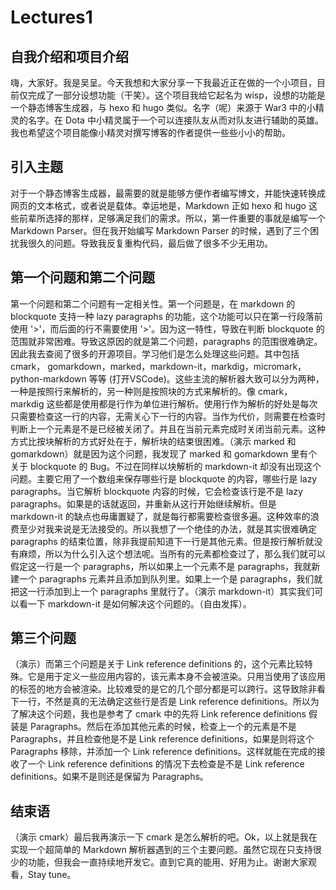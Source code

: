 # Lectures1

## 自我介绍和项目介绍

嗨，大家好。我是吴呈。今天我想和大家分享一下我最近正在做的一个小项目，目前仅完成了一部分设想功能（干笑）。这个项目我给它起名为 wisp，设想的功能是一个静态博客生成器，与 hexo 和 hugo 类似。名字（呢）来源于 War3 中的小精灵的名字。在 Dota 中小精灵属于一个可以连接队友从而对队友进行辅助的英雄。我也希望这个项目能像小精灵对撰写博客的作者提供一些些小小的帮助。

## 引入主题

对于一个静态博客生成器，最需要的就是能够方便作者编写博文，并能快速转换成网页的文本格式，或者说是载体。幸运地是，Markdown 正如 hexo 和 hugo 这些前辈所选择的那样，足够满足我们的需求。所以，第一件重要的事就是编写一个 Markdown Parser。但在我开始编写 Markdown Parser 的时候，遇到了三个困扰我很久的问题。导致我反复重构代码，最后做了很多不少无用功。

## 第一个问题和第二个问题

第一个问题和第二个问题有一定相关性。第一个问题是，在 markdown 的 blockquote 支持一种 lazy paragraphs 的功能，这个功能可以只在第一行段落前使用 '>'，而后面的行不需要使用 '>'。因为这一特性，导致在判断 blockquote 的范围就非常困难。导致这原因的就是第二个问题，paragraphs 的范围很难确定。因此我去查阅了很多的开源项目。学习他们是怎么处理这些问题。其中包括 cmark， gomarkdown，marked，markdown-it，markdig，micromark，python-markdown 等等 (打开VSCode)。这些主流的解析器大致可以分为两种，一种是按照行来解析的，另一种则是按照块的方式来解析的。像 cmark，markdig 这些都是使用都是行作为单位进行解析。使用行作为解析的好处是每次只需要检查这一行的内容，无需关心下一行的内容。当作为代价，则需要在检查时判断上一个元素是不是已经被关闭了。并且在当前元素完成时关闭当前元素。这种方式比按块解析的方式好处在于，解析块的结束很困难。（演示 marked 和 gomarkdown）就是因为这个问题，我发现了 marked 和 gomarkdown 里有个关于 blockquote 的 Bug。不过在同样以块解析的 markdown-it 却没有出现这个问题。主要它用了一个数组来保存哪些行是 blockquote 的内容，哪些行是 lazy paragraphs。当它解析 blockquote 内容的时候，它会检查该行是不是 lazy paragraphs。如果是的话就返回，并重新从这行开始继续解析。但是 markdown-it 的缺点也毋庸置疑了，就是每行都需要检查很多遍。这种效率的浪费至少对我来说是无法接受的。所以我想了一个绝佳的办法，就是其实很难确定 paragraphs 的结束位置，除非我提前知道下一行是其他元素。但是按行解析就没有麻烦，所以为什么引入这个想法呢。当所有的元素都检查过了，那么我们就可以假定这一行是一个 paragraphs，所以如果上一个元素不是 paragraphs，我就新建一个 paragraphs 元素并且添加到队列里。如果上一个是 paragraphs，我们就把这一行添加到上一个 paragraphs 里就行了。（演示 markdown-it）其实我们可以看一下 markdown-it 是如何解决这个问题的。（自由发挥）。

## 第三个问题

（演示）而第三个问题是关于 Link reference definitions 的，这个元素比较特殊。它是用于定义一些应用内容的，该元素本身不会被渲染。只用当使用了该应用的标签的地方会被渲染。比较难受的是它的几个部分都是可以跨行。这导致除非看下一行，不然是真的无法确定这些行是否是 Link reference definitions。所以为了解决这个问题，我也是参考了 cmark 中的先将 Link reference definitions 假装是 Paragraphs。然后在添加其他元素的时候，检查上一个的元素是不是 Paragraphs，并且检查他是不是 Link reference definitions，如果是则将这个 Paragraphs 移除，并添加一个 Link reference definitions。这样就能在完成的接收了一个 Link reference definitions 的情况下去检查是不是 Link reference definitions。如果不是则还是保留为 Paragraphs。

## 结束语

（演示 cmark）最后我再演示一下 cmark 是怎么解析的吧。Ok，以上就是我在实现一个超简单的 Markdown 解析器遇到的三个主要问题。虽然它现在只支持很少的功能，但我会一直持续地开发它。直到它真的能用、好用为止。谢谢大家观看，Stay tune。
